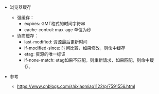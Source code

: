 - 浏览器缓存
    - 强缓存：
        - expires: GMT格式的时间字符串 
        - cache-control: max-age 单位为秒
    - 协商缓存： 
        - last-modified: 资源最后更新时间
        - if-modified-since: 时间比较，如果修改，则命中缓存
        - etag: 资源的唯一标识
        - if-none-match: etag如果不匹配，则重新请求，如果匹配，则命中缓存。


- 参考
    - https://www.cnblogs.com/shixiaomiao1122/p/7591556.html